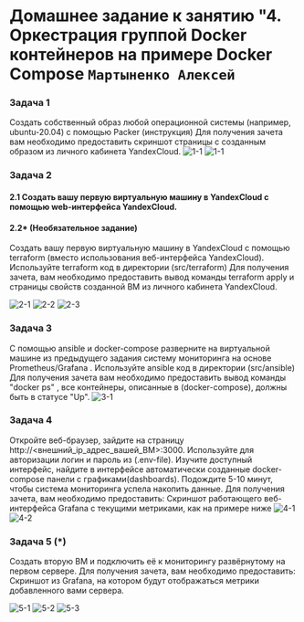 # Домашнее задание к занятию "4. Оркестрация группой Docker контейнеров на примере Docker Compose `Мартыненко Алексей`

### Задача 1
Создать собственный образ любой операционной системы (например, ubuntu-20.04) с помощью Packer (инструкция)
Для получения зачета вам необходимо предоставить скриншот страницы с созданным образом из личного кабинета YandexCloud.
![1-1](img/1-1.png)
![1-1](img/1-2.png)


### Задача 2
#### 2.1 Создать вашу первую виртуальную машину в YandexCloud с помощью web-интерфейса YandexCloud.

#### 2.2* (Необязательное задание)
Создать вашу первую виртуальную машину в YandexCloud с помощью terraform (вместо использования веб-интерфейса YandexCloud). Используйте terraform код в директории (src/terraform)
Для получения зачета, вам необходимо предоставить вывод команды terraform apply и страницы свойств созданной ВМ из личного кабинета YandexCloud.

![2-1](img/2-1.png)
![2-2](img/2-2.png)
![2-3](img/2-3.png)

### Задача 3
С помощью ansible и docker-compose разверните на виртуальной машине из предыдущего задания систему мониторинга на основе Prometheus/Grafana . Используйте ansible код в директории (src/ansible)
Для получения зачета вам необходимо предоставить вывод команды "docker ps" , все контейнеры, описанные в (docker-compose), должны быть в статусе "Up".
![3-1](img/3-1.png)

### Задача 4
Откройте веб-браузер, зайдите на страницу http://<внешний_ip_адрес_вашей_ВМ>:3000.
Используйте для авторизации логин и пароль из (.env-file).
Изучите доступный интерфейс, найдите в интерфейсе автоматически созданные docker-compose панели с графиками(dashboards).
Подождите 5-10 минут, чтобы система мониторинга успела накопить данные.
Для получения зачета, вам необходимо предоставить:
Скриншот работающего веб-интерфейса Grafana с текущими метриками, как на примере ниже
![4-1](img/4-1.png)
![4-2](img/4-2.png)


### Задача 5 (*)
Создать вторую ВМ и подключить её к мониторингу развёрнутому на первом сервере.
Для получения зачета, вам необходимо предоставить:
Скриншот из Grafana, на котором будут отображаться метрики добавленного вами сервера.

![5-1](img/5-1.png)
![5-2](img/5-2.png)
![5-3](img/5-3.png)
